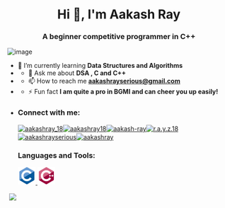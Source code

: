 <h1 align="center">Hi 👋, I'm Aakash Ray</h1>


<h3 align="center">A beginner competitive programmer in C++</h3>

![image](https://camo.githubusercontent.com/8bf6f6d78abc81fcf9c49f10649423e73ea44bc248e83aaae8759d401c829a84/68747470733a2f2f70687973696373677572756b756c2e66696c65732e776f726470726573732e636f6d2f323031392f30322f6368617261637465722d312e676966) 

- 🌱 I’m currently learning **Data Structures and Algorithms**
-  - 💬 Ask me about **DSA , C and C++**
-   - 📫 How to reach me **aakashrayserious@gmail.com** 
-   - ⚡ Fun fact **I am quite a pro in BGMI and can cheer you up easily!** 
-   <h3 align="left">Connect with me:</h3><p align="left"><a href="https://twitter.com/aakashray_18" target="blank"><img align="center" src="https://raw.githubusercontent.com/rahuldkjain/github-profile-readme-generator/master/src/images/icons/Social/twitter.svg" alt="aakashray_18" height="30" width="40" /></a><a href="https://linkedin.com/in/aakashray18" target="blank"><img align="center" src="https://raw.githubusercontent.com/rahuldkjain/github-profile-readme-generator/master/src/images/icons/Social/linked-in-alt.svg" alt="aakashray18" height="30" width="40" /></a><a href="https://stackoverflow.com/users/aakash-ray" target="blank"><img align="center" src="https://raw.githubusercontent.com/rahuldkjain/github-profile-readme-generator/master/src/images/icons/Social/stack-overflow.svg" alt="aakash-ray" height="30" width="40" /></a><a href="https://instagram.com/r.a.y.z.18" target="blank"><img align="center" src="https://raw.githubusercontent.com/rahuldkjain/github-profile-readme-generator/master/src/images/icons/Social/instagram.svg" alt="r.a.y.z.18" height="30" width="40" /></a><a href="https://www.hackerrank.com/aakashrayserious" target="blank"><img align="center" src="https://raw.githubusercontent.com/rahuldkjain/github-profile-readme-generator/master/src/images/icons/Social/hackerrank.svg" alt="aakashrayserious" height="30" width="40" /></a><a href="https://www.leetcode.com/aakashray" target="blank"><img align="center" src="https://raw.githubusercontent.com/rahuldkjain/github-profile-readme-generator/master/src/images/icons/Social/leet-code.svg" alt="aakashray" height="30" width="40" /></a></p> <h3 align="left">Languages and Tools:</h3><p align="left"> <a href="https://www.cprogramming.com/" target="_blank" rel="noreferrer"> <img src="https://raw.githubusercontent.com/devicons/devicon/master/icons/c/c-original.svg" alt="c" width="40" height="40"/> </a> <a href="https://www.w3schools.com/cpp/" target="_blank" rel="noreferrer"> <img src="https://raw.githubusercontent.com/devicons/devicon/master/icons/cplusplus/cplusplus-original.svg" alt="cplusplus" width="40" height="40"/> </a> </p>


<p>&nbsp;<img align="center" src="https://github-readme-stats.vercel.app/api?username=aakashray" /></p>

